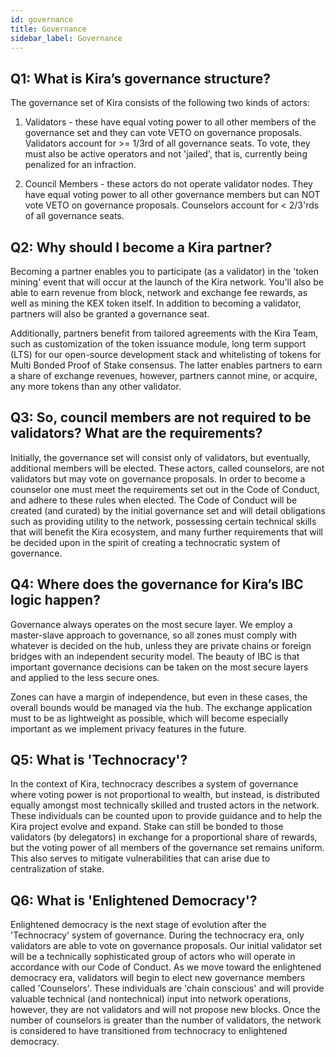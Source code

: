 ```yaml
---
id: governance
title: Governance
sidebar_label: Governance
---
```


## Q1: What is Kira’s governance structure?

The governance set of Kira consists of the following two kinds of actors:

1. Validators - these have equal voting power to all other members of the governance set and they 
   can vote VETO on governance proposals. Validators account for >= 1/3rd of all governance seats. 
   To vote, they must also be active operators and not 'jailed', that is, currently being penalized 
   for an infraction. 

2. Council Members - these actors do not operate validator nodes. They have equal voting power to all other governance 
   members but can NOT vote VETO on governance proposals. Counselors account for < 2/3'rds of all governance seats.

## Q2: Why should I become a Kira partner?

Becoming a partner enables you to participate (as a validator) in the 'token mining'
event that will occur at the launch of the Kira network. You'll also be able to earn revenue from block, 
network and exchange fee rewards, as well as mining the KEX token itself. In addition to becoming a validator, 
partners will also be granted a governance seat. 

Additionally, partners benefit from tailored agreements with the Kira Team, such as 
customization of the token issuance module, long term support (LTS) for our open-source 
development stack and whitelisting of tokens for Multi Bonded Proof of Stake consensus. The 
latter enables partners to earn a share of exchange revenues, however, partners cannot mine, or acquire, 
any more tokens than any other validator.

## Q3: So, council members are not required to be validators? What are the requirements?

Initially, the governance set will consist only of validators, but eventually, additional 
members will be elected. These actors, called counselors, are not validators but may vote on 
governance proposals. In order to become a counselor one must meet the requirements set out in 
the Code of Conduct, and adhere to these rules when elected. The Code of Conduct will be created 
(and curated) by the initial governance set and will detail obligations such as providing 
utility to the network, possessing certain technical skills that will benefit the Kira ecosystem, 
and many further requirements that will be decided upon in the spirit of creating a technocratic 
system of governance.

## Q4: Where does the governance for Kira’s IBC logic happen?

Governance always operates on the most secure layer. We employ a master-slave approach to
governance, so all zones must comply with whatever is decided on the hub, unless they
are private chains or foreign bridges with an independent security model. The beauty of IBC 
is that important governance decisions can be taken on the most secure layers and applied to 
the less secure ones.

Zones can have a margin of independence, but even in these cases, the overall bounds would be managed
via the hub. The exchange application must to be as lightweight as possible, which will become 
especially important as we implement privacy features in the future. 

## Q5: What is 'Technocracy'?

In the context of Kira, technocracy describes a system of governance where voting power is not
proportional to wealth, but instead, is distributed equally amongst most technically skilled and trusted
actors in the network. These individuals can be counted upon to provide guidance and to help the Kira 
project evolve and expand. Stake can still be bonded to those validators (by delegators) in exchange for 
a proportional share of rewards, but the voting power of all members of the governance set remains 
uniform. This also serves to mitigate vulnerabilities that can arise due to centralization of stake.

## Q6: What is 'Enlightened Democracy'?

Enlightened democracy is the next stage of evolution after the 'Technocracy' system of governance.
During the technocracy era, only validators are able to vote on governance proposals. Our initial 
validator set will be a technically sophisticated group of actors who will operate in accordance 
with our Code of Conduct. As we move toward the enlightened democracy era, validators will begin to elect 
new governance members called 'Counselors'. These individuals are 'chain conscious' and will provide 
valuable technical (and nontechnical) input into network operations, however, they are not validators 
and will not propose new blocks. Once the number of counselors is greater than the number of validators, the
network is considered to have transitioned from technocracy to enlightened democracy.